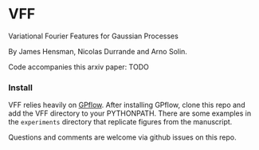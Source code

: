 # VFF
Variational Fourier Features for Gaussian Processes

By James Hensman, Nicolas Durrande and Arno Solin.

Code accompanies this arxiv paper: TODO

### Install
VFF relies heavily on [GPflow](github.com/GPflow/GPflow). After installing GPflow, clone this repo and add the VFF directory to your PYTHONPATH. There are some examples in the `experiments` directory that replicate figures from the manuscript. 

Questions and comments are welcome via github issues on this repo.



